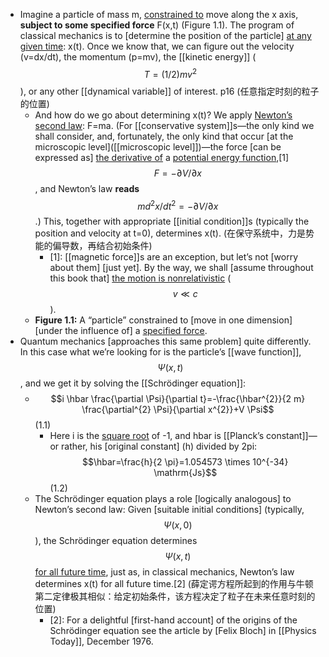 - Imagine a particle of mass m, [constrained to](((-EtvhyWWf))) move along the x axis, __subject to some specified force__ F(x,t) (Figure 1.1). The program of classical mechanics is to [determine the position of the particle] [at any given time](((Kkac7k74W))): x(t). Once we know that, we can figure out the velocity (v=dx/dt), the momentum (p=mv), the [[kinetic energy]] ($$T=(1 / 2) m v^{2}$$), or any other [[dynamical variable]] of interest.   p16
(任意指定时刻的粒子的位置)
    - And how do we go about determining x(t)? We apply [Newton’s second law](((UWyloQPK2))): F=ma. (For [[conservative system]]s—the only kind we shall consider, and, fortunately, the only kind that occur [at the microscopic level]([[microscopic level]])—the force [can be expressed as] [the derivative of](((jFrzUaV5g))) a [potential energy function](((c-hoLHNpY))),[1] $$F=-\partial V / \partial x$$, and Newton’s law __reads__ $$m d^{2} x / d t^{2}=-\partial V / \partial x$$.) This, together with appropriate [[initial condition]]s (typically the position and velocity at t=0), determines x(t).
(在保守系统中，力是势能的偏导数，再结合初始条件)
        - [1]: [[magnetic force]]s are an exception, but let’s not [worry about them] [just yet]. By the way, we shall [assume throughout this book that] [the motion is nonrelativistic](((eQ_0Ca0rh))) ($$v \ll c$$).
    - **Figure 1.1:** A “particle” constrained to [move in one dimension] [under the influence of] a [specified force](((gFkHBFsEs))).
- Quantum mechanics [approaches this same problem] quite differently. In this case what we’re looking for is the particle’s [[wave function]], $$\Psi(x, t)$$, and we get it by solving the [[Schrödinger equation]]:
    - $$i \hbar \frac{\partial \Psi}{\partial t}=-\frac{\hbar^{2}}{2 m} \frac{\partial^{2} \Psi}{\partial x^{2}}+V \Psi$$   (1.1)
        - Here i is the [square root](((A62Y2VfCZ))) of -1, and hbar is [[Planck’s constant]]—or rather, his [original constant] (h) divided by 2pi:
$$\hbar=\frac{h}{2 \pi}=1.054573 \times 10^{-34} \mathrm{Js}$$   (1.2)
    - The Schrödinger equation plays a role [logically analogous] to Newton’s second law: Given [suitable initial conditions] (typically, $$\Psi(x, 0)$$), the Schrödinger equation determines $$\Psi(x, t)$$ [for all future time](((sxFLJbWIQ))), just as, in classical mechanics, Newton’s law determines x(t) for all future time.[2]
(薛定谔方程所起到的作用与牛顿第二定律极其相似：给定初始条件，该方程决定了粒子在未来任意时刻的位置)
        - [2]: For a delightful [first-hand account] of the origins of the Schrödinger equation see the article by [Felix Bloch] in [[Physics Today]], December 1976.
